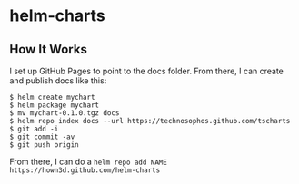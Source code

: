 # helm-charts

## How It Works

I set up GitHub Pages to point to the docs folder. From there, I can create and publish docs like this:

```
$ helm create mychart
$ helm package mychart
$ mv mychart-0.1.0.tgz docs
$ helm repo index docs --url https://technosophos.github.com/tscharts
$ git add -i
$ git commit -av
$ git push origin
```

From there, I can do a `helm repo add NAME https://hown3d.github.com/helm-charts`
